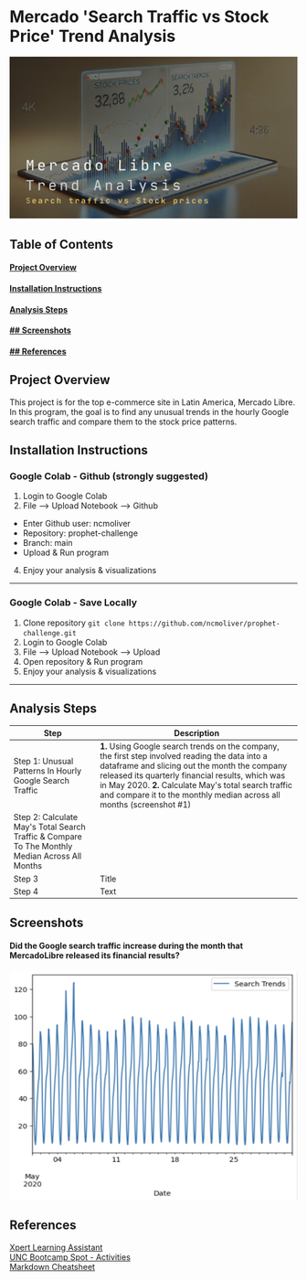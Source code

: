 # Mercado 'Search Traffic vs Stock Price' Trend Analysis 
![project logo](logo.gif)
## Table of Contents 
#### [Project Overview](https://github.com/ncmoliver/prophet-challenge?tab=readme-ov-file#project-overview)    
#### [Installation Instructions](https://github.com/ncmoliver/prophet-challenge?tab=readme-ov-file#installation-instructions)    
#### [Analysis Steps](https://github.com/ncmoliver/prophet-challenge?tab=readme-ov-file#analysis-steps)    
#### [## Screenshots](https://github.com/ncmoliver/prophet-challenge?tab=readme-ov-file#screenshots)    
#### [## References](https://github.com/ncmoliver/prophet-challenge?tab=readme-ov-file#references)
## Project Overview
This project is for the top e-commerce site in Latin America, Mercado Libre. In this program, the goal is to find any unusual trends in the hourly Google search traffic and compare them to the stock price patterns. 
## Installation Instructions
### Google Colab - Github (strongly suggested)
1. Login to Google Colab
2. File --> Upload Notebook --> Github
- Enter Github user: ncmoliver    
- Repository: prophet-challenge    
- Branch: main    
- Upload & Run program
4. Enjoy your analysis & visualizations 
---
### Google Colab - Save Locally
1. Clone repository `git clone https://github.com/ncmoliver/prophet-challenge.git`
2. Login to Google Colab
3. File --> Upload Notebook --> Upload
4. Open repository & Run program
5. Enjoy your analysis & visualizations
---
## Analysis Steps
| Step | Description | 
| ----------- | ----------- | 
| Step 1: Unusual Patterns In Hourly Google Search Traffic | **1.** Using Google search trends on the company, the first step involved reading the data into a dataframe and slicing out the month the company released its quarterly financial results, which was in May 2020. **2.** Calculate May's total search traffic and compare it to the monthly median across all months (screenshot #1)  |
| Step 2: Calculate May's Total Search Traffic & Compare To The Monthly Median Across All Months  | 
| Step 3 | Title |
| Step 4 | Text |
## Screenshots
#### Did the Google search traffic increase during the month that MercadoLibre released its financial results?
<img src="screenshot1.png" width="600" height="400">

## References
[Xpert Learning Assistant](https://bootcampspot.instructure.com/courses/6028/external_tools/313)    
[UNC Bootcamp Spot - Activities](https://git.bootcampcontent.com/UNC-Chapel-Hill/UNC-VIRT-AI-PT-06-2024-U-LOLC)    
[Markdown Cheatsheet](https://www.markdownguide.org/cheat-sheet/)


